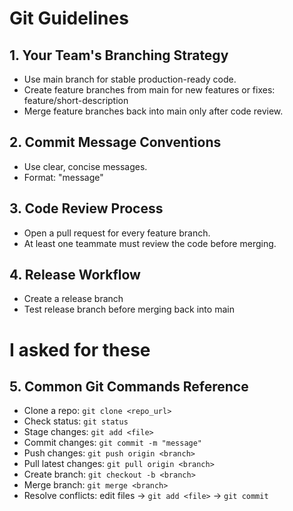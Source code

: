 # Git Guidelines

## 1. Your Team's Branching Strategy
- Use main branch for stable production-ready code.
- Create feature branches from main for new features or fixes:  
  feature/short-description
- Merge feature branches back into main only after code review.

## 2. Commit Message Conventions
- Use clear, concise messages.
- Format: "message"   

## 3. Code Review Process
- Open a pull request for every feature branch.
- At least one teammate must review the code before merging.

## 4. Release Workflow
- Create a release branch
- Test release branch before merging back into main

# I asked for these
## 5. Common Git Commands Reference
- Clone a repo: `git clone <repo_url>`  
- Check status: `git status`  
- Stage changes: `git add <file>`  
- Commit changes: `git commit -m "message"`  
- Push changes: `git push origin <branch>`  
- Pull latest changes: `git pull origin <branch>`  
- Create branch: `git checkout -b <branch>`  
- Merge branch: `git merge <branch>`  
- Resolve conflicts: edit files → `git add <file>` → `git commit`
